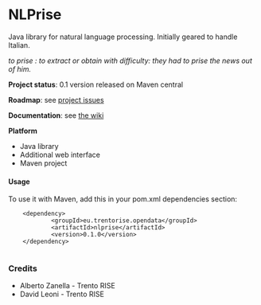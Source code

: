 NLPrise
=======

Java library for natural language processing. Initially geared to handle Italian.

_to prise : to extract or obtain with difficulty: they had to prise the news out of him._




**Project status**: 0.1 version released on Maven central

**Roadmap**: see [project issues](https://github.com/opendatatrentino/NLPrise/issues)

**Documentation**: see [the wiki](https://github.com/opendatatrentino/NLPrise/wiki)

**Platform** 

* Java library
* Additional web interface
* Maven project
 

#### Usage

To use it with Maven, add this in your pom.xml dependencies section:


```
    <dependency>
            <groupId>eu.trentorise.opendata</groupId>
            <artifactId>nlprise</artifactId>
            <version>0.1.0</version>
    </dependency>


```


### Credits

 - Alberto Zanella - Trento RISE
 - David Leoni - Trento RISE 
 
 
